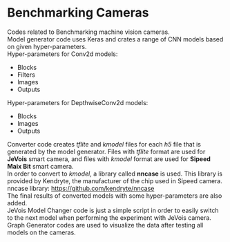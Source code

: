 # Benchmarking Cameras
Codes related to Benchmarking machine vision cameras. <br />
Model generator code uses Keras and crates a range of CNN models based on given hyper-parameters. <br />
Hyper-parameters for Conv2d models:
* Blocks
* Filters
* Images
* Outputs

Hyper-parameters for DepthwiseConv2d models:
* Blocks
* Images
* Outputs

Converter code creates *tflite* and *kmodel* files for each *h5* file that is generated by the model generator. Files with *tflite* format are used for **JeVois** smart camera, and files with *kmodel* format are used for **Sipeed Maix Bit** smart camera. <br />
In order to convert to *kmodel*, a library called **nncase** is used. This library is provided by Kendryte, the manufacturer of the chip used in Sipeed camera. <br />
nncase library: https://github.com/kendryte/nncase <br />
The final results of converted models with some hyper-parameters are also added. <br />
JeVois Model Changer code is just a simple script in order to easily switch to the next model when performing the experiment with JeVois camera. <br />
Graph Generator codes are used to visualize the data after testing all models on the cameras. 
